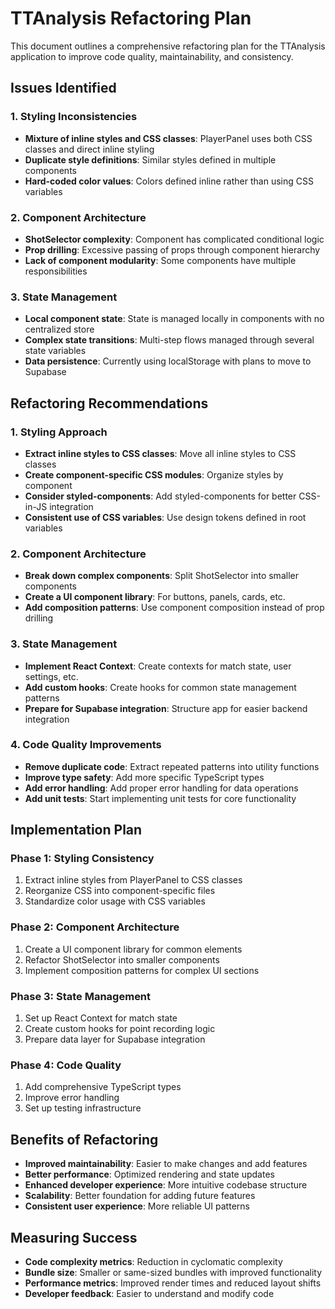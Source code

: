 # TTAnalysis Refactoring Plan

This document outlines a comprehensive refactoring plan for the TTAnalysis application to improve code quality, maintainability, and consistency.

## Issues Identified

### 1. Styling Inconsistencies
- **Mixture of inline styles and CSS classes**: PlayerPanel uses both CSS classes and direct inline styling
- **Duplicate style definitions**: Similar styles defined in multiple components
- **Hard-coded color values**: Colors defined inline rather than using CSS variables

### 2. Component Architecture
- **ShotSelector complexity**: Component has complicated conditional logic
- **Prop drilling**: Excessive passing of props through component hierarchy
- **Lack of component modularity**: Some components have multiple responsibilities

### 3. State Management
- **Local component state**: State is managed locally in components with no centralized store
- **Complex state transitions**: Multi-step flows managed through several state variables
- **Data persistence**: Currently using localStorage with plans to move to Supabase

## Refactoring Recommendations

### 1. Styling Approach
- **Extract inline styles to CSS classes**: Move all inline styles to CSS classes
- **Create component-specific CSS modules**: Organize styles by component
- **Consider styled-components**: Add styled-components for better CSS-in-JS integration
- **Consistent use of CSS variables**: Use design tokens defined in root variables

### 2. Component Architecture
- **Break down complex components**: Split ShotSelector into smaller components
- **Create a UI component library**: For buttons, panels, cards, etc.
- **Add composition patterns**: Use component composition instead of prop drilling

### 3. State Management
- **Implement React Context**: Create contexts for match state, user settings, etc.
- **Add custom hooks**: Create hooks for common state management patterns
- **Prepare for Supabase integration**: Structure app for easier backend integration

### 4. Code Quality Improvements
- **Remove duplicate code**: Extract repeated patterns into utility functions
- **Improve type safety**: Add more specific TypeScript types
- **Add error handling**: Add proper error handling for data operations
- **Add unit tests**: Start implementing unit tests for core functionality

## Implementation Plan

### Phase 1: Styling Consistency
1. Extract inline styles from PlayerPanel to CSS classes
2. Reorganize CSS into component-specific files
3. Standardize color usage with CSS variables

### Phase 2: Component Architecture
1. Create a UI component library for common elements
2. Refactor ShotSelector into smaller components
3. Implement composition patterns for complex UI sections

### Phase 3: State Management
1. Set up React Context for match state
2. Create custom hooks for point recording logic
3. Prepare data layer for Supabase integration

### Phase 4: Code Quality
1. Add comprehensive TypeScript types
2. Improve error handling
3. Set up testing infrastructure

## Benefits of Refactoring

- **Improved maintainability**: Easier to make changes and add features
- **Better performance**: Optimized rendering and state updates
- **Enhanced developer experience**: More intuitive codebase structure
- **Scalability**: Better foundation for adding future features
- **Consistent user experience**: More reliable UI patterns

## Measuring Success

- **Code complexity metrics**: Reduction in cyclomatic complexity
- **Bundle size**: Smaller or same-sized bundles with improved functionality
- **Performance metrics**: Improved render times and reduced layout shifts
- **Developer feedback**: Easier to understand and modify code